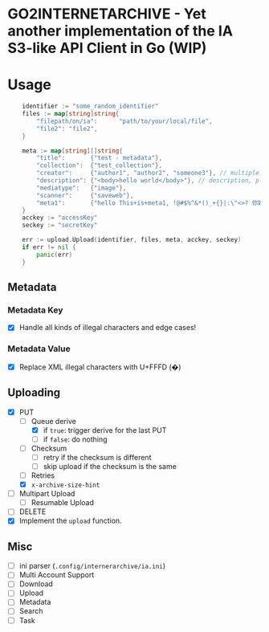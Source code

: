 # GO2INTERNETARCHIVE - Yet another implementation of the IA S3-like API Client in Go (WIP)

# Usage

```go
	identifier := "some_random_identifier"
	files := map[string]string{
		"filepath/on/ia":      "path/to/your/local/file",
		"file2": "file2",
	}

	meta := map[string][]string{
		"title":       {"test - metadata"},
		"collection":  {"test_collection"},
		"creator":     {"author1", "author2", "someone3"}, // multiple values
		"description": {"<body>hello world</body>"}, // description, plain text or html
		"mediatype":   {"image"},
		"scanner":     {"saveweb"},
		"meta1":       {"hello This+is+meta1, !@#$%^&*()_+{}|:\"<>? 你好👋"},
	}
	acckey := "accessKey"
	seckey := "secretKey"

	err := upload.Upload(identifier, files, meta, acckey, seckey)
	if err != nil {
		panic(err)
	}
```


## Metadata

### Metadata Key

- [x] Handle all kinds of illegal characters and edge cases!

### Metadata Value

- [x] Replace XML illegal characters with U+FFFD (�)

## Uploading

- [x] PUT
   - [ ] Queue derive
      - [x] if `true`: trigger derive for the last PUT
      - [ ] if `false`: do nothing
   - [ ] Checksum
      - [ ] retry if the checksum is different
      - [ ] skip upload if the checksum is the same
   - [ ] Retries
   - [x] `x-archive-size-hint`
- [ ] Multipart Upload
   - [ ] Resumable Upload
- [ ] DELETE
- [x] Implement the `upload` function.

## Misc

- [ ] ini parser (`.config/internerarchive/ia.ini`)
- [ ] Multi Account Support
- [ ] Download
- [ ] Upload
- [ ] Metadata
- [ ] Search
- [ ] Task